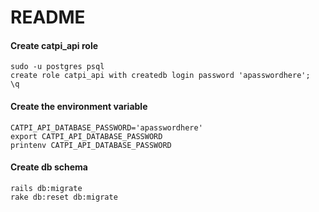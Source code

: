 # README

#### Create catpi_api role

```
sudo -u postgres psql
create role catpi_api with createdb login password 'apasswordhere';
\q
```

#### Create the environment variable

```
CATPI_API_DATABASE_PASSWORD='apasswordhere'
export CATPI_API_DATABASE_PASSWORD
printenv CATPI_API_DATABASE_PASSWORD
```

#### Create db schema

```
rails db:migrate
rake db:reset db:migrate
```
